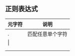 ## 正则表达式

| 元字符 | 说明       |
| --- | -------- |
| .   | 匹配任意单个字符 |
| \|  |          |
|     |          |
|     |          |
